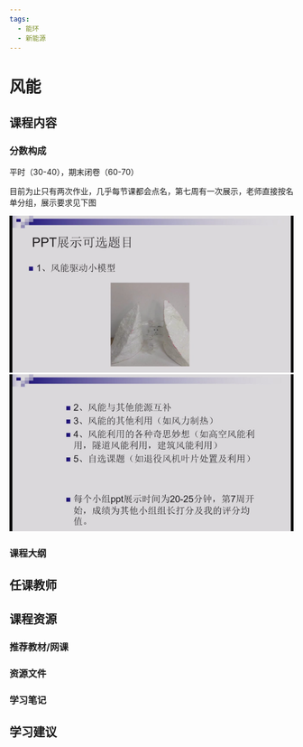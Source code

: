 ```yaml
---
tags:
  - 能环
  - 新能源
---
```


# 风能

## 课程内容

### 分数构成

平时（30-40），期末闭卷（60-70）

目前为止只有两次作业，几乎每节课都会点名，第七周有一次展示，老师直接按名单分组，展示要求见下图

![1](./风能/image1.png) 
![2](./风能/image2.png)


### 课程大纲


## 任课教师


## 课程资源

### 推荐教材/网课

### 资源文件


### 学习笔记

## 学习建议










